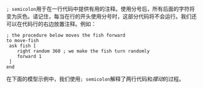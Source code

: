 ﻿`; semicolon`用于在一行代码中提供有用的注释。使用分号后，所有后面的字符将变为灰色。请记住，每当在行的开头使用分号时，这部分代码将不会运行。我们还可以在代码行的右边放置注释。例如：

```
; the procedure below moves the fish forward
to move-fish 
 ask fish [ 
 	right random 360 ; we make the fish turn randomly
 	forward 1 
 ]  
end
```


在下面的模型示例中，我们使用`; semicolon`解释了两行代码和*摆动*的过程。
